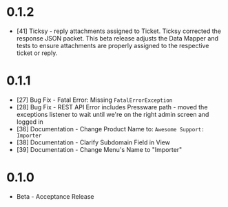 # 0.1.2

- [41] Ticksy - reply attachments assigned to Ticket. Ticksy corrected the response JSON packet. This beta release adjusts the Data Mapper and tests to ensure attachments are properly assigned to the respective ticket or reply.

# 0.1.1

- [27] Bug Fix - Fatal Error: Missing `FatalErrorException`
- [28] Bug Fix - REST API Error includes Pressware path - moved the exceptions listener to wait until we're on the right admin screen and logged in
- [36] Documentation - Change Product Name to: `Awesome Support: Importer`
- [38] Documentation - Clarify Subdomain Field in View
- [39] Documentation - Change Menu's Name to "Importer"

# 0.1.0

- Beta - Acceptance Release